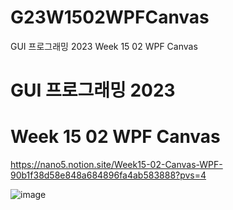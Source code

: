 # G23W1502WPFCanvas
GUI 프로그래밍 2023 Week 15 02 WPF Canvas

# GUI 프로그래밍 2023
# Week 15 02 WPF Canvas

https://nano5.notion.site/Week15-02-Canvas-WPF-90b1f38d58e848a684896fa4ab583888?pvs=4

![image](https://github.com/devbwoh/G23W1502WPFCanvas/assets/77666026/929501d3-9e4b-4be0-8a7f-75c3e48b0bc5)
